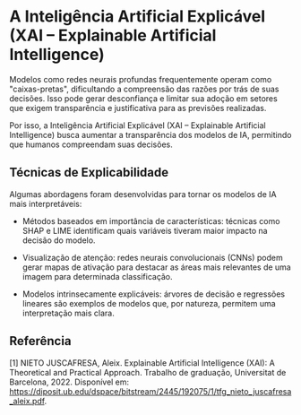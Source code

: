 # A Inteligência Artificial Explicável (XAI – Explainable Artificial Intelligence)

Modelos como redes neurais profundas frequentemente operam como "caixas-pretas", dificultando a compreensão das razões por trás de suas decisões. Isso pode gerar desconfiança e limitar sua adoção em setores que exigem transparência e justificativa para as previsões realizadas.

Por isso, a Inteligência Artificial Explicável (XAI – Explainable Artificial Intelligence) busca aumentar a transparência dos modelos de IA, permitindo que humanos compreendam suas decisões.

## Técnicas de Explicabilidade

Algumas abordagens foram desenvolvidas para tornar os modelos de IA mais interpretáveis:

- Métodos baseados em importância de características: técnicas como SHAP e LIME identificam quais variáveis tiveram maior impacto na decisão do modelo.
    
- Visualização de atenção: redes neurais convolucionais (CNNs) podem gerar mapas de ativação para destacar as áreas mais relevantes de uma imagem para determinada classificação.
    
- Modelos intrinsecamente explicáveis: árvores de decisão e regressões lineares são exemplos de modelos que, por natureza, permitem uma interpretação mais clara.


## Referência

[1] NIETO JUSCAFRESA, Aleix. Explainable Artificial Intelligence (XAI): A Theoretical and Practical Approach. Trabalho de graduação, Universitat de Barcelona, 2022. Disponível em: https://diposit.ub.edu/dspace/bitstream/2445/192075/1/tfg_nieto_juscafresa_aleix.pdf. 